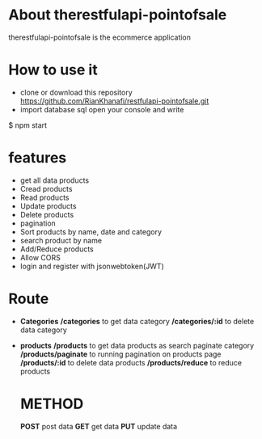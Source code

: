 
# About therestfulapi-pointofsale
therestfulapi-pointofsale is the ecommerce application

# How to use it
- clone or download this repository https://github.com/RianKhanafi/restfulapi-pointofsale.git
- import database sql
  open your console and write 
  
$ npm start 

# features
- get all data products
- Cread products
- Read products
- Update products
- Delete products
- pagination
- Sort products by name, date and category
- search product by name
- Add/Reduce products
- Allow CORS
- login and register with jsonwebtoken(JWT)

# Route
- **Categories** 
  **/categories**      to get data category 
  **/categories/:id**  to delete data category 
- **products** 
  **/products**  to get data products as search paginate category 
  **/products/paginate** to running pagination on products page
  **/products/:id** to delete data products
  **/products/reduce** to reduce products
  
  # METHOD
  **POST** post data
  **GET** get data
  **PUT** update data
  
  
